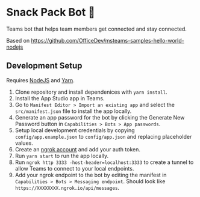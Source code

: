 # Snack Pack Bot :school_satchel:

Teams bot that helps team members get connected and stay connected.

Based on https://github.com/OfficeDev/msteams-samples-hello-world-nodejs

## Development Setup

Requires [NodeJS](https://nodejs.org/en/) and [Yarn](https://yarnpkg.com/en/).

1. Clone repository and install dependenices with `yarn install`.
1. Install the App Studio app in Teams.
1. Go to `Manifest Editor > Import an existing app` and select the `src/manifest.json` file to install the app locally.
1. Generate an app password for the bot by clicking the Generate New Password button in `Capabilities > Bots > App passwords`.
1. Setup local development credentials by copying `config/app.example.json` to `config/app.json` and replacing placeholder values.
1. Create an [ngrok account](https://ngrok.com/) and add your auth token.
1. Run `yarn start` to run the app locally.
1. Run `ngrok http 3333 -host-header=localhost:3333` to create a tunnel to allow Teams to connect to your local endpoints.
1. Add your ngrok endpoint to the bot by editing the manifest in `Capabilities > Bots > Messaging endpoint`. Should look like `https://XXXXXXXX.ngrok.io/api/messages`.
